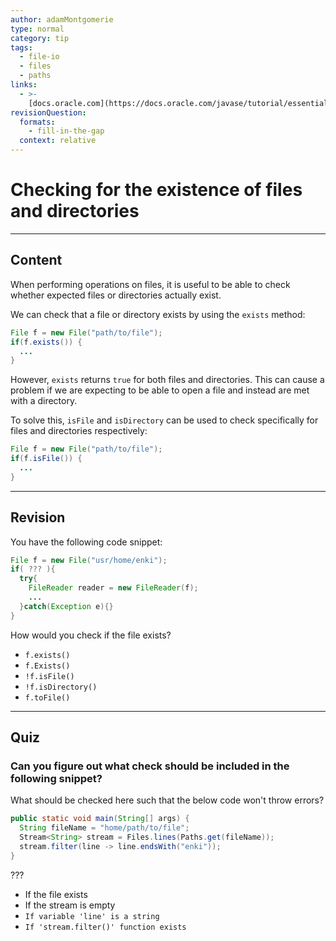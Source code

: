 ```yaml
---
author: adamMontgomerie
type: normal
category: tip
tags:
  - file-io
  - files
  - paths
links:
  - >-
    [docs.oracle.com](https://docs.oracle.com/javase/tutorial/essential/io/check.html){website}
revisionQuestion:
  formats:
    - fill-in-the-gap
  context: relative
---
```


# Checking for the existence of files and directories


---

## Content

When performing operations on files, it is useful to be able to check whether expected files or directories actually exist.

We can check that a file or directory exists by using the `exists` method:

```java
File f = new File("path/to/file");
if(f.exists()) {
  ...
}
```

However, `exists` returns `true` for both files and directories. This can cause a problem if we are expecting to be able to open a file and instead are met with a directory.

To solve this, `isFile` and `isDirectory` can be used to check specifically for files and directories respectively:

```java
File f = new File("path/to/file");
if(f.isFile()) {
  ...
}
```


---

## Revision

You have the following code snippet:

```java
File f = new File("usr/home/enki");
if( ??? ){
  try{
    FileReader reader = new FileReader(f);
    ...
  }catch(Exception e){}
}
```

How would you check if the file exists?

- `f.exists()`
- `f.Exists()`
- `!f.isFile()`
- `!f.isDirectory()`
- `f.toFile()`


---

## Quiz

### Can you figure out what check should be included in the following snippet?


What should be checked here such that the below code won't throw errors?

```java
public static void main(String[] args) {
  String fileName = "home/path/to/file";
  Stream<String> stream = Files.lines(Paths.get(fileName));
  stream.filter(line -> line.endsWith("enki"));
}
```

 ???

- If the file exists
- If the stream is empty
- `If variable 'line' is a string`
- `If 'stream.filter()' function exists`
